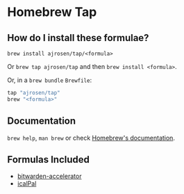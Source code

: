 # Homebrew Tap

## How do I install these formulae?

`brew install ajrosen/tap/<formula>`

Or `brew tap ajrosen/tap` and then `brew install <formula>`.

Or, in a `brew bundle` `Brewfile`:

```ruby
tap "ajrosen/tap"
brew "<formula>"
```

## Documentation

`brew help`, `man brew` or check [Homebrew's documentation](https://docs.brew.sh).

## Formulas Included

* [bitwarden-accelerator](https://github.com/ajrosen/Bitwarden-Accelerator)
* [icalPal](https://github.com/ajrosen/icalPal)
